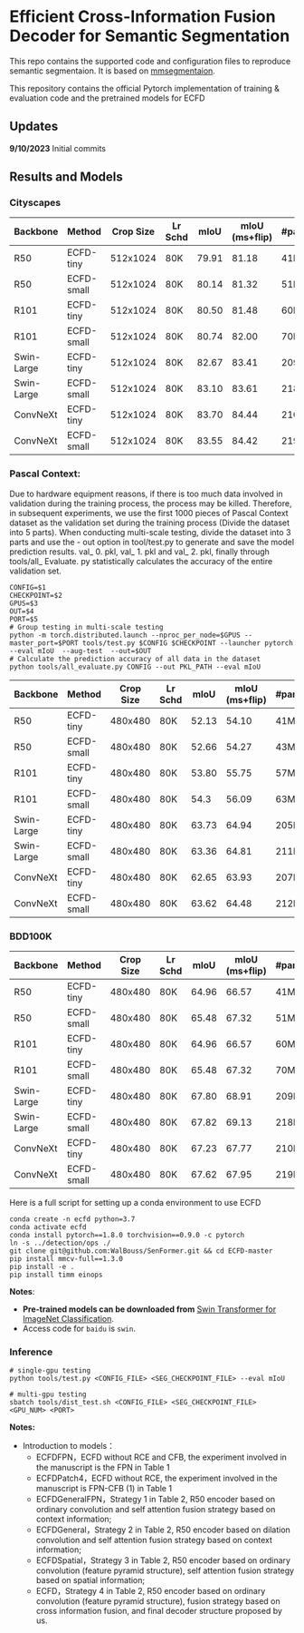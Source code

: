 # Efficient Cross-Information Fusion Decoder for Semantic Segmentation

This repo contains the supported code and configuration files to reproduce semantic segmentaion. It is based on [mmsegmentaion](https://github.com/open-mmlab/mmsegmentation/tree/v0.11.0).

This repository contains the official Pytorch implementation of training & evaluation code and the pretrained models for ECFD

## Updates

**9/10/2023** Initial commits

## Results and Models

### Cityscapes

| Backbone   | Method     | Crop Size | Lr Schd | mIoU  | mIoU (ms+flip) | \#params | FLOPs | config                                                                                       | log                                                                                                  | model |
|------------|------------|-----------|---------|-------|----------------|----------|-------|----------------------------------------------------------------------------------------------|------------------------------------------------------------------------------------------------------|-------|
| R50        | ECFD-tiny  | 512x1024  | 80K     | 79.91 | 81.18          | 41M      | 206G  | [config](configs/ecfd_final/ablation/ecfd_tiny_r50_512x1024_80k_cityscapes.py)               | [Log](logs/ablation/ecfd_tiny_r50_512x1024_80k_cityscapes_L_3/20230808_013209.log.json)              |[model](https://pan.baidu.com/s/1yheXjEHZHMtnkI4jVwiKQw)       |
| R50        | ECFD-small | 512x1024  | 80K     | 80.14 | 81.32          | 51M      | 222G  | [config](configs/ecfd_final/mode/ecfd_small_r50_512x1024_80k_cityscapes.py)                  | [Log](logs/mode/ecfd_small_r50_512x1024_80k_cityscapes/20230813_104518.log.json)                     |[model](https://pan.baidu.com/s/1_KglrP34u_tDEjeYmXHoQg)       |
| R101       | ECFD-tiny  | 512x1024  | 80K     | 80.50 | 81.48          | 60M      | 245G  | [config](configs/ecfd_final/cityscapes/ecfd_tiny_r101_512x1024_80k_cityscapes.py)            | [Log](logs/cityscapes/ecfd_tiny_r101_512x1024_80k_cityscapes)                                        |[model](https://pan.baidu.com/s/16SnaSUZ3puHb0MGecaTOKQ)       |
| R101       | ECFD-small | 512x1024  | 80K     | 80.74 | 82.00          | 70M      | 261G  | [config](configs/ecfd_final/cityscapes/ecfd_small_r101_512x1024_80k_cityscapes.py)           | [Log](logs/cityscapes/ecfd_small_r101_512x1024_80k_cityscapes/20230813_104706.log.json)              |[model](https://pan.baidu.com/s/1mBKFwiOSasNUjNftN0z5jg)       |
| Swin-Large | ECFD-tiny  | 512x1024  | 80K     | 82.67 | 83.41          | 209M     | 473G  | [config](configs/ecfd_final/cityscapes/ecfd_tiny_swin_large_512x1024_80k_cityscapes.py)      | [Log](logs/cityscapes/ecfd_tiny_swin_large_512x1024_80k_cityscapes/20230813_002424.log.json)         |[model](https://pan.baidu.com/s/1gYxAGxVEXUCXYPR8Pn7duw)       |
| Swin-Large | ECFD-small | 512x1024  | 80K     | 83.10 | 83.61          | 218M     | 488G  | [config](configs/ecfd_final/cityscapes/ecfd_small_swin_large_512x1024_80k_cityscapes.py)     | [Log](logs/cityscapes/ecfd_small_swin_large_512x1024_80k_cityscapes/20230829_103558.log.json)        |       |
| ConvNeXt   | ECFD-tiny  | 512x1024  | 80K     | 83.70 | 84.44          | 210M     | 453G  | [config](configs/ecfd_final/cityscapes/ecfd_tiny_convnext_large_512x1024_80k_cityscapes.py)  | [Log](logs/cityscapes/ecfd_tiny_convnext_large_512x1024_80k_cityscapes_ss/20230826_193959.log.json)  |[model](https://pan.baidu.com/s/1PV1UuAfMQ-HnZihWGQxXfg)       |
| ConvNeXt   | ECFD-small | 512x1024  | 80K     | 83.55 | 84.42          | 219M     | 468G  | [config](configs/ecfd_final/cityscapes/ecfd_small_convnext_large_512x1024_80k_cityscapes.py) | [Log](logs/cityscapes/ecfd_small_convnext_large_512x1024_80k_cityscapes_ss/20230826_203843.log.json) |       |

### Pascal Context:

Due to hardware equipment reasons, if there is too much data involved in validation during the training process, the process may be killed. Therefore, in subsequent experiments, we use the first 1000 pieces of Pascal Context dataset as the validation set during the training process (Divide the dataset into 5 parts). When conducting multi-scale testing, divide the dataset into 3 parts and use the - out option in tool/test.py to generate and save the model prediction results. val\_ 0. pkl, val\_ 1. pkl and val\_ 2. pkl, finally through tools/all\_ Evaluate. py statistically calculates the accuracy of the entire validation set.

```
CONFIG=$1
CHECKPOINT=$2
GPUS=$3
OUT=$4
PORT=$5
# Group testing in multi-scale testing
python -m torch.distributed.launch --nproc_per_node=$GPUS --master_port=$PORT tools/test.py $CONFIG $CHECKPOINT --launcher pytorch --eval mIoU  --aug-test  --out=$OUT
# Calculate the prediction accuracy of all data in the dataset
python tools/all_evaluate.py CONFIG --out PKL_PATH --eval mIoU
```

| Backbone   | Method     | Crop Size | Lr Schd | mIoU  | mIoU (ms+flip) | \#params | FLOPs | config                                                                                              | log                                                                                                      | model |
|------------|------------|-----------|---------|-------|----------------|----------|-------|-----------------------------------------------------------------------------------------------------|----------------------------------------------------------------------------------------------------------|-------|
| R50        | ECFD-tiny  | 480x480   | 80K     | 52.13 | 54.10          | 41M      | 91G   | [config](configs/ecfd_final/pascal_context/ecfd_tiny_r50_480x480_80k_pascal_context.py)             | [Log](logs/pascal-context/ecfd_tiny_r50_480x480_80k_pascal_context/20230813_110953.log.json)             |       |
| R50        | ECFD-small | 480x480   | 80K     | 52.66 | 54.27          | 43M      | 98G   | [config](configs/ecfd_final/pascal_context/ecfd_small_r50_480x480_80k_pascal_context.py)            | [Log](logs/pascal-context/ecfd_small_r50_480x480_80k_pascal_context/20230813_110905.log.json)            |       |
| R101       | ECFD-tiny  | 480x480   | 80K     | 53.80 | 55.75          | 57M      | 108G  | [config](configs/ecfd_final/pascal_context/ecfd_tiny_r101_480x480_80k_pascal_context.py)            | [Log](logs/pascal-context/ecfd_tiny_r101_480x480_80k_pascal_context/20230813_110719.log.json)            |       |
| R101       | ECFD-small | 480x480   | 80K     | 54.3  | 56.09          | 63M      | 115G  | [config](configs/ecfd_final/pascal_context/ecfd_small_r101_480x480_80k_pascal_context.py)           | [Log](logs/pascal-context/ecfd_small_r101_480x480_80k_pascal_context/20230813_110813.log.json)           |       |
| Swin-Large | ECFD-tiny  | 480x480   | 80K     | 63.73 | 64.94          | 205M     | 217G  | [config](configs/ecfd_final/pascal_context/ecfd_tiny_swin_large_480x480_80k_pascal_context.py)      | [Log](logs/pascal-context/ecfd_tiny_swin_large_480x480_80k_pascal_context/20230813_005419.log.json)      |       |
| Swin-Large | ECFD-small | 480x480   | 80K     | 63.36 | 64.81          | 211M     | 223G  | [config](configs/ecfd_final/pascal_context/ecfd_small_swin_large_480x480_80k_pascal_context.py)     | [Log](logs/pascal-context/ecfd_small_swin_large_480x480_80k_pascal_context/20230813_110427.log.json)     |       |
| ConvNeXt   | ECFD-tiny  | 480x480   | 80K     | 62.65 | 63.93          | 207M     | 199G  | [config](configs/ecfd_final/pascal_context/ecfd_tiny_convnext_large_480x480_80k_pascal_context.py)  | [Log](logs/pascal-context/ecfd_tiny_convnext_large_480x480_80k_pascal_context/20230830_144304.log.json)  |       |
| ConvNeXt   | ECFD-small | 480x480   | 80K     | 63.62 | 64.48          | 212M     | 206G  | [config](configs/ecfd_final/pascal_context/ecfd_small_convnext_large_480x480_80k_pascal_context.py) | [Log](logs/pascal-context/ecfd_small_convnext_large_480x480_80k_pascal_context/20230827_090802.log.json) |       |

### 

### BDD100K

| Backbone   | Method     | Crop Size | Lr Schd | mIoU  | mIoU (ms+flip) | \#params | FLOPs | config                                                                                 | log                                                                                            | model |
|------------|------------|-----------|---------|-------|----------------|----------|-------|----------------------------------------------------------------------------------------|------------------------------------------------------------------------------------------------|-------|
| R50        | ECFD-tiny  | 480x480   | 80K     | 64.96 | 66.57          | 41M      | 207G  | [config](configs/ecfd_final/bdd100k/ecfd_tiny_r50_512x1024_80k_bdd100k.py)             | [Log](logs/bdd100k/ecfd_tiny_r50_512x1024_80k_bdd100k/20230815_105623.log.json)                |       |
| R50        | ECFD-small | 480x480   | 80K     | 65.48 | 67.32          | 51M      | 222G  | [config](configs/ecfd_final/bdd100k/ecfd_small_r50_512x1024_80k_bdd100k.py)            | [Log](logs/bdd100k/ecfd_small_r50_512x1024_80k_bdd100k/20230815_105655.log.json)               |       |
| R101       | ECFD-tiny  | 480x480   | 80K     | 64.96 | 66.57          | 60M      | 246G  | [config](configs/ecfd_final/bdd100k/ecfd_tiny_r101_512x1024_80k_bdd100k.py)            | [Log](logs/bdd100k/ecfd_tiny_r101_512x1024_80k_bdd100k/20230813_112607.log.json)               |       |
| R101       | ECFD-small | 480x480   | 80K     | 65.48 | 67.32          | 70M      | 261G  | [config](configs/ecfd_final/bdd100k/ecfd_small_r101_512x1024_80k_bdd100k.py)           | [Log](logs/bdd100k/ecfd_small_r101_512x1024_80k_bdd100k/20230814_234651.log.json)              |       |
| Swin-Large | ECFD-tiny  | 480x480   | 80K     | 67.80 | 68.91          | 209M     | 473G  | [config](configs/ecfd_final/bdd100k/ecfd_tiny_swin_large_512x1024_80k_bdd100k.py)      | [Log](logs/bdd100k/ecfd_tiny_swin_large_512x1024_80k_bdd100k/20230813_102742.log.json)         |       |
| Swin-Large | ECFD-small | 480x480   | 80K     | 67.82 | 69.13          | 218M     | 488G  | [config](configs/ecfd_final/bdd100k/ecfd_small_swin_large_512x1024_80k_bdd100k.py)     | [Log](logs/bdd100k/ecfd_small_swin_large_512x1024_80k_bdd100k/20230813_112340.log.json)        |       |
| ConvNeXt   | ECFD-tiny  | 480x480   | 80K     | 67.23 | 67.77          | 210M     | 453G  | [config](configs/ecfd_final/bdd100k/ecfd_tiny_convnext_large_512x1024_80k_bdd100k.py)  | [Log](logs/bdd100k/ecfd_tiny_convnext_large_512x1024_80k_bdd100k_ss/20230827_012735.log.json)  |       |
| ConvNeXt   | ECFD-small | 480x480   | 80K     | 67.62 | 67.95          | 219M     | 468G  | [config](configs/ecfd_final/bdd100k/ecfd_small_convnext_large_512x1024_80k_bdd100K.py) | [Log](logs/bdd100k/ecfd_small_convnext_large_512x1024_80k_bdd100K_ss/20230827_091141.log.json) |       |

Here is a full script for setting up a conda environment to use ECFD

```
conda create -n ecfd python=3.7
conda activate ecfd
conda install pytorch==1.8.0 torchvision==0.9.0 -c pytorch
ln -s ../detection/ops ./
git clone git@github.com:WalBouss/SenFormer.git && cd ECFD-master
pip install mmcv-full==1.3.0
pip install -e .
pip install timm einops
```

**Notes**:

-   **Pre-trained models can be downloaded from** [Swin Transformer for ImageNet Classification](https://github.com/microsoft/Swin-Transformer).
-   Access code for `baidu` is `swin`.

### Inference

```
# single-gpu testing
python tools/test.py <CONFIG_FILE> <SEG_CHECKPOINT_FILE> --eval mIoU

# multi-gpu testing
sbatch tools/dist_test.sh <CONFIG_FILE> <SEG_CHECKPOINT_FILE> <GPU_NUM> <PORT>
```

**Notes:**

-   Introduction to models：
    -   ECFDFPN，ECFD without RCE and CFB, the experiment involved in the manuscript is the FPN in Table 1
    -   ECFDPatch4，ECFD without RCE, the experiment involved in the manuscript is FPN-CFB (1) in Table 1
    -   ECFDGeneralFPN，Strategy 1 in Table 2, R50 encoder based on ordinary convolution and self attention fusion strategy based on context information;
    -   ECFDGeneral，Strategy 2 in Table 2, R50 encoder based on dilation convolution and self attention fusion strategy based on context information;
    -   ECFDSpatial，Strategy 3 in Table 2, R50 encoder based on ordinary convolution (feature pyramid structure), self attention fusion strategy based on spatial information;
    -   ECFD，Strategy 4 in Table 2, R50 encoder based on ordinary convolution (feature pyramid structure), fusion strategy based on cross information fusion, and final decoder structure proposed by us.
